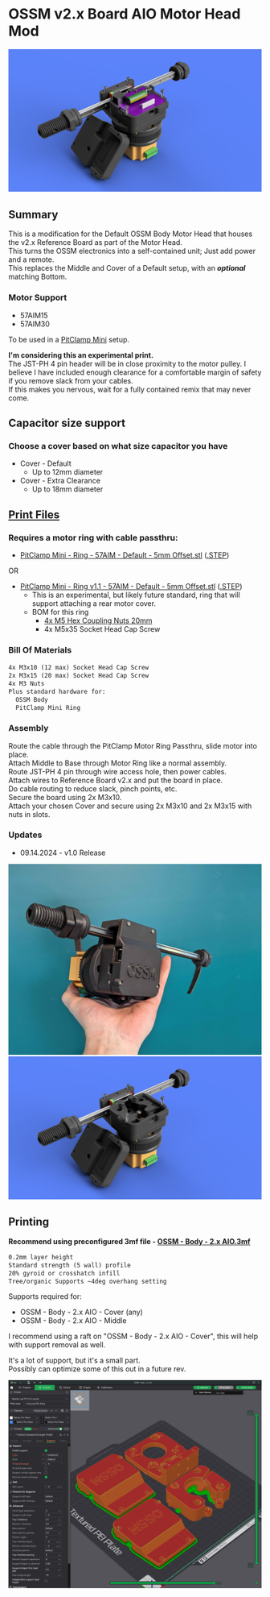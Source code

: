# OSSM v2.x Board AIO Motor Head Mod
![](Images/Renders/Primary.png)

## Summary    
This is a modification for the Default OSSM Body Motor Head that houses the v2.x Reference Board as part of the Motor Head.  
This turns the OSSM electronics into a self-contained unit; Just add power and a remote.  
This replaces the Middle and Cover of a Default setup, with an ***optional*** matching Bottom.  


### Motor Support
- 57AIM15
- 57AIM30


To be used in a [PitClamp Mini](https://github.com/armpitMFG/PitClamp-Mini) setup.

**I'm considering this an experimental print.**  
The JST-PH 4 pin header will be in close proximity to the motor pulley. 
I believe I have included enough clearance for a comfortable margin of safety if you remove slack from your cables.  
If this makes you nervous, wait for a fully contained remix that may never come.   


## Capacitor size support
### Choose a cover based on what size capacitor you have
- Cover - Default
  - Up to 12mm diameter
- Cover - Extra Clearance
  - Up to 18mm diameter



## [Print Files](Files/)  
### Requires a motor ring with cable passthru:  
- [PitClamp Mini - Ring - 57AIM - Default - 5mm Offset.stl](https://github.com/armpitMFG/PitClamp-Mini/blob/main/Files/Rings/PitClamp%20Mini%20-%20Ring%20-%2057AIM%20-%20Default%20-%205mm%20Offset.stl) ([.STEP](https://github.com/armpitMFG/PitClamp-Mini/blob/main/Files/Rings/STEP/PitClamp%20Mini%20-%20Ring%20-%2057AIM%20-%20Default%20-%205mm%20Offset.step))  

OR   

- [PitClamp Mini - Ring v1.1 - 57AIM - Default - 5mm Offset.stl](https://github.com/armpitMFG/PitClamp-Mini/blob/main/Files/Rings/FUTURE/PitClamp%20Mini%20-%20Ring%20v1.1%20-%2057AIM%20-%20Default%20-%205mm%20Offset.stl) ([.STEP](https://github.com/armpitMFG/PitClamp-Mini/blob/main/Files/Rings/FUTURE/STEP/PitClamp%20Mini%20-%20Ring%20v1.1%20-%2057AIM%20-%20Default%20-%205mm%20Offset.step))
    - This is an experimental, but likely future standard, ring that will support attaching a rear motor cover.
    - BOM for this ring
      - [4x M5 Hex Coupling Nuts 20mm](https://www.amazon.com/uxcell-0-8-Pitch-Length-Stainless-Coupling/dp/B07JPYF4DC/)
      - 4x M5x35 Socket Head Cap Screw

### Bill Of Materials
    4x M3x10 (12 max) Socket Head Cap Screw
    2x M3x15 (20 max) Socket Head Cap Screw
    4x M3 Nuts
    Plus standard hardware for:
      OSSM Body
      PitClamp Mini Ring

### Assembly

Route the cable through the PitClamp Motor Ring Passthru, slide motor into place.  
Attach Middle to Base through Motor Ring like a normal assembly.  
Route JST-PH 4 pin through wire access hole, then power cables.  
Attach wires to Reference Board v2.x and put the board in place.  
Do cable routing to reduce slack, pinch points, etc.  
Secure the board using 2x M3x10.    
Attach your chosen Cover and secure using 2x M3x10 and 2x M3x15 with nuts in slots.  

### Updates
  - 09.14.2024 - v1.0 Release

![](Images/AIO_Holding.jpg)
![](Images/Renders/Secondary.png)

## Printing

**Recommend using preconfigured 3mf file - [OSSM - Body - 2.x AIO.3mf](Files/OSSM%20-%20Body%20-%202.x%20AIO.3mf)**

    0.2mm layer height
    Standard strength (5 wall) profile
    20% gyroid or crosshatch infill
    Tree/organic Supports ~4deg overhang setting
  
Supports required for:
  - OSSM - Body - 2.x AIO - Cover (any)
  - OSSM - Body - 2.x AIO - Middle

I recommend using a raft on "OSSM - Body - 2.x AIO - Cover", this will help with support removal as well.

It's a lot of support, but it's a small part.  
Possibly can optimize some of this out in a future rev.  

![](Images/Print/Print.png)  
